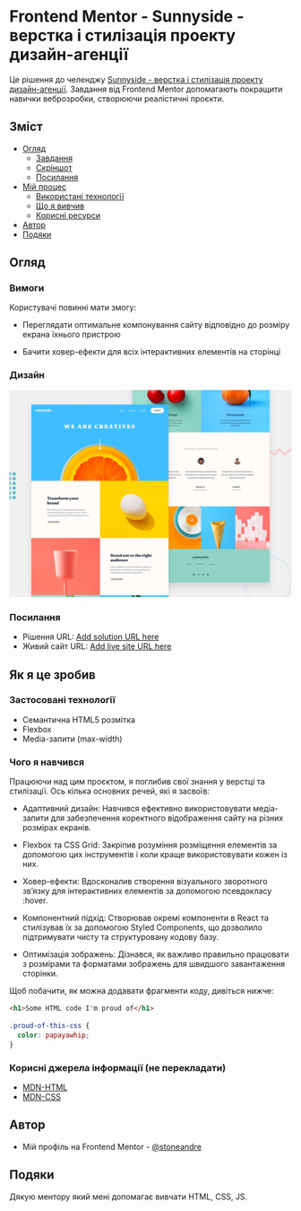 # Frontend Mentor - Sunnyside - верстка і стилізація проекту дизайн-агенції

Це рішення до челенджу [Sunnyside - верстка і стилізація проекту дизайн-агенції](https://www.frontendmentor.io/challenges/sunnyside-agency-landing-page-7yVs3B6ef). Завдання від Frontend Mentor допомагають покращити навички веброзробки, створюючи реалістичні проєкти.

## Зміст

- [Огляд](#огляд)
  - [Завдання](https://www.frontendmentor.io/challenges/agency-landing-page-7yVs3B6ef)
  - [Скріншот](#дизайн)
  - [Посилання](#посилання)
- [Мій процес](#як-я-це-зробив)
  - [Використані технології](#застосовані-технології)
  - [Що я вивчив](#чого-я-навчився)
  - [Корисні ресурси](#корисні-ресурси)
- [Автор](#автор)
- [Подяки](#подяки)

## Огляд

### Вимоги

Користувачі повинні мати змогу:

-	Переглядати оптимальне компонування сайту відповідно до розміру екрана їхнього пристрою

-	Бачити ховер-ефекти для всіх інтерактивних елементів на сторінці

### Дизайн

![](./readme-img/desktop-preview.jpg)

### Посилання

- Рішення URL: [Add solution URL here](https://your-solution-url.com)
- Живий сайт URL: [Add live site URL here](https://your-live-site-url.com)

## Як я це зробив

### Застосовані технології

- Семантична HTML5 розмітка
- Flexbox
- Media-запити (max-width)

### Чого я навчився

Працюючи над цим проєктом, я поглибив свої знання у верстці та стилізації. Ось кілька основних речей, які я засвоїв:

- Адаптивний дизайн: Навчився ефективно використовувати медіа-запити для забезпечення коректного відображення сайту на різних розмірах екранів.

-	Flexbox та CSS Grid: Закріпив розуміння розміщення елементів за допомогою цих інструментів і коли краще використовувати кожен із них.

-	Ховер-ефекти: Вдосконалив створення візуального зворотного зв’язку для інтерактивних елементів за допомогою псевдокласу :hover.

-	Компонентний підхід: Створював окремі компоненти в React та стилізував їх за допомогою Styled Components, що дозволило підтримувати чисту та структуровану кодову базу.

-	Оптимізація зображень: Дізнався, як важливо правильно працювати з розмірами та форматами зображень для швидшого завантаження сторінки.

Щоб побачити, як можна додавати фрагменти коду, дивіться нижче:

```html
<h1>Some HTML code I'm proud of</h1>
```

```css
.proud-of-this-css {
  color: papayawhip;
}
```



### Корисні джерела інформації (не перекладати)

- [MDN-HTML](https://developer.mozilla.org/en-US/docs/Web/HTML)
- [MDN-CSS](https://developer.mozilla.org/en-US/docs/Web/CSS)

## Автор

- Мій профіль на Frontend Mentor - [@stoneandre](https://www.frontendmentor.io/profile/stoneandre)

## Подяки

Дякую ментору який мені допомагає вивчати HTML, CSS, JS.